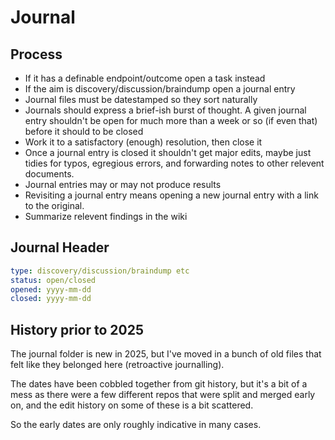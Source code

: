 Journal
=======


Process
-------

* If it has a definable endpoint/outcome open a task instead
* If the aim is discovery/discussion/braindump open a journal entry
* Journal files must be datestamped so they sort naturally
* Journals should express a brief-ish burst of thought. A given journal entry shouldn't be open for much more than a week or so (if even that) before it should to be closed
* Work it to a satisfactory (enough) resolution, then close it
* Once a journal entry is closed it shouldn't get major edits, maybe just tidies for typos, egregious errors, and forwarding notes to other relevent documents.
* Journal entries may or may not produce results
* Revisiting a journal entry means opening a new journal entry with a link to the original.
* Summarize relevent findings in the wiki


Journal Header
--------------


```yaml
type: discovery/discussion/braindump etc
status: open/closed
opened: yyyy-mm-dd
closed: yyyy-mm-dd
```


History prior to 2025
---------------------
The journal folder is new in 2025, but I've moved in a bunch of old files that felt like they belonged here (retroactive journalling).

The dates have been cobbled together from git history, but it's a bit of a mess as there were a few different repos that were split and merged early on, and the edit history on some of these is a bit scattered.

So the early dates are only roughly indicative in many cases.


